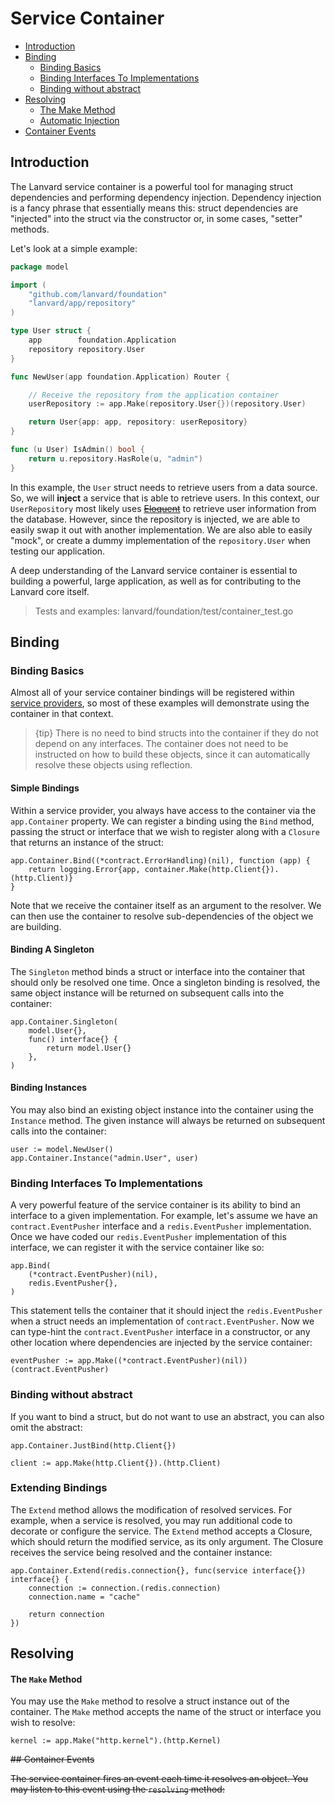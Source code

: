 # Service Container

- [Introduction](#introduction)
- [Binding](#binding)
    - [Binding Basics](#binding-basics)
    - [Binding Interfaces To Implementations](#binding-interfaces-to-implementations)
    - [Binding without abstract](#binding-without-abstract)
- [Resolving](#resolving)
    - [The Make Method](#the-make-method)
    - [Automatic Injection](#automatic-injection)
- [Container Events](#container-events)

<a name="introduction"></a>
## Introduction

The Lanvard service container is a powerful tool for managing struct dependencies and performing dependency injection. Dependency injection is a fancy phrase that essentially means this: struct dependencies are "injected" into the struct via the constructor or, in some cases, "setter" methods.

Let's look at a simple example:

```go
package model

import (
    "github.com/lanvard/foundation"
    "lanvard/app/repository"
)

type User struct {
	app        foundation.Application
	repository repository.User
}

func NewUser(app foundation.Application) Router {

	// Receive the repository from the application container
	userRepository := app.Make(repository.User{})(repository.User)

	return User{app: app, repository: userRepository}
}

func (u User) IsAdmin() bool {
	return u.repository.HasRole(u, "admin")
}

```

In this example, the `User` struct needs to retrieve users from a data source. So, we will **inject** a service that is able to retrieve users. In this context, our `UserRepository` most likely uses [~~Eloquent~~](/docs/{{version}}/eloquent) to retrieve user information from the database. However, since the repository is injected, we are able to easily swap it out with another implementation. We are also able to easily "mock", or create a dummy implementation of the `repository.User` when testing our application.

A deep understanding of the Lanvard service container is essential to building a powerful, large application, as well as for contributing to the Lanvard core itself.

> Tests and examples: lanvard/foundation/test/container_test.go

<a name="binding"></a>
## Binding

<a name="binding-basics"></a>
### Binding Basics

Almost all of your service container bindings will be registered within [service providers](/docs/{{version}}/providers), so most of these examples will demonstrate using the container in that context.

> {tip} There is no need to bind structs into the container if they do not depend on any interfaces. The container does not need to be instructed on how to build these objects, since it can automatically resolve these objects using reflection.

#### Simple Bindings

Within a service provider, you always have access to the container via the `app.Container` property. We can register a binding using the `Bind` method, passing the struct or interface that we wish to register along with a `Closure` that returns an instance of the struct:

    app.Container.Bind((*contract.ErrorHandling)(nil), function (app) {
        return logging.Error{app, container.Make(http.Client{}).(http.Client)}
    }

Note that we receive the container itself as an argument to the resolver. We can then use the container to resolve sub-dependencies of the object we are building.

#### Binding A Singleton

The `Singleton` method binds a struct or interface into the container that should only be resolved one time. Once a singleton binding is resolved, the same object instance will be returned on subsequent calls into the container:

	app.Container.Singleton(
		model.User{},
		func() interface{} {
			return model.User{}
		},
	)

#### Binding Instances

You may also bind an existing object instance into the container using the `Instance` method. The given instance will always be returned on subsequent calls into the container:

	user := model.NewUser()
	app.Container.Instance("admin.User", user)

<a name="binding-interfaces-to-implementations"></a>
### Binding Interfaces To Implementations

A very powerful feature of the service container is its ability to bind an interface to a given implementation. For example, let's assume we have an `contract.EventPusher` interface and a `redis.EventPusher` implementation. Once we have coded our `redis.EventPusher` implementation of this interface, we can register it with the service container like so:

	app.Bind(
		(*contract.EventPusher)(nil),
		redis.EventPusher{},
	)

This statement tells the container that it should inject the `redis.EventPusher` when a struct needs an implementation of `contract.EventPusher`. Now we can type-hint the `contract.EventPusher` interface in a constructor, or any other location where dependencies are injected by the service container:

	eventPusher := app.Make((*contract.EventPusher)(nil))(contract.EventPusher)

<a name="binding-without-abstract"></a>
### Binding without abstract

If you want to bind a struct, but do not want to use an abstract, you can also omit the abstract:

	app.Container.JustBind(http.Client{})

	client := app.Make(http.Client{}).(http.Client)

<a name="extending-bindings"></a>
### Extending Bindings

The `Extend` method allows the modification of resolved services. For example, when a service is resolved, you may run additional code to decorate or configure the service. The `Extend` method accepts a Closure, which should return the modified service, as its only argument. The Closure receives the service being resolved and the container instance:

	app.Container.Extend(redis.connection{}, func(service interface{}) interface{} {
		connection := connection.(redis.connection)
		connection.name = "cache"

		return connection
	})

<a name="resolving"></a>
## Resolving

<a name="the-make-method"></a>
#### The `Make` Method

You may use the `Make` method to resolve a struct instance out of the container. The `Make` method accepts the name of the struct or interface you wish to resolve:

    kernel := app.Make("http.kernel").(http.Kernel)

<a name="container-events"></a>
~~## Container Events~~

~~The service container fires an event each time it resolves an object. You may listen to this event using the `resolving` method:~~
